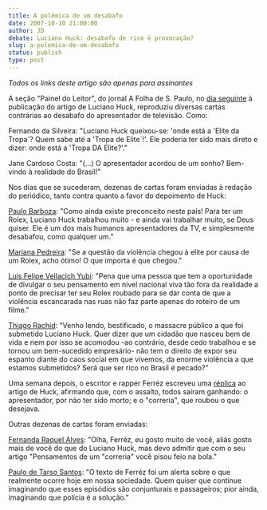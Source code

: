 ```yaml
---
title: A polêmica de um desabafo
date: 2007-10-10 21:00:00
author: JD
debate: Luciano Huck: desabafo de rico é provocação?
slug: a-polemica-de-um-desabafo
status: publish 
type: post
---
```


*Todos os links deste artigo são apenas para assinantes*  
  
A seção "Painel do Leitor", do jornal A Folha de S. Paulo, no [dia seguinte](http://www1.folha.uol.com.br/fsp/opiniao/fz0210200710.htm) à publicação do artigo de Luciano Huck, reproduziu diversas cartas contrárias ao desabafo do apresentador de televisão. Como:  
  
Fernando da Silveira: "Luciano Huck queixou-se: 'onde está a 'Elite da Tropa´? Quem sabe até a 'Tropa de Elite´!'. Ele poderia ter sido mais direto e dizer: onde está a 'Tropa DA Elite?'."  
  
Jane Cardoso Costa: "(...) O apresentador acordou de um sonho? Bem-vindo à realidade do Brasil!"  
  
Nos dias que se sucederam, dezenas de cartas foram enviadas à redação do periódico, tanto contra quanto a favor do depoimento de Huck:  
  
[Paulo Barboza](http://www1.folha.uol.com.br/fsp/opiniao/fz0410200710.htm): "Como ainda existe preconceito neste país! Para ter um Rolex, Luciano Huck trabalhou muito - e ainda vai trabalhar muito, se Deus quiser. Ele é um dos mais humanos apresentadores da TV, e simplesmente desabafou, como qualquer um."  
  
[Mariana Pedreira](http://www1.folha.uol.com.br/fsp/opiniao/fz0510200710.htm): "Se a questão da violência chegou à elite por causa de um Rolex, acho ótimo! O que importa é que chegou."  
  
[Luis Felipe Vellacich Yubi](http://www1.folha.uol.com.br/fsp/opiniao/fz0510200710.htm): "Pena que uma pessoa que tem a oportunidade de divulgar o seu pensamento em nível nacional viva tão fora da realidade a ponto de precisar ter seu Rolex roubado para se dar conta de que a violência escancarada nas ruas não faz parte apenas do roteiro de um filme."  
  
[Thiago Rachid](http://www1.folha.uol.com.br/fsp/opiniao/fz0810200710.htm): "Venho lendo, bestificado, o massacre público a que foi submetido Luciano Huck. Quer dizer que um cidadão que nasceu bem de vida e nem por isso se acomodou -ao contrário, desde cedo trabalhou e se tornou um bem-sucedido empresário- não tem o direito de expor seu espanto diante do caos social em que vivemos, da enorme violência a que estamos submetidos? Será que ser rico no Brasil é pecado?"  
  
Uma semana depois, o escritor e rapper Ferréz escreveu uma [réplica](http://www1.folha.uol.com.br/fsp/opiniao/fz0810200708.htm) ao artigo de Huck, afirmando que, com o assalto, todos saíram ganhando: o apresentador, por não ter sido morto; e o "correria", que roubou o que desejava.  
  
Outras dezenas de cartas foram enviadas:  
  
[Fernanda Raquel Alves](http://www1.folha.uol.com.br/fsp/opiniao/fz0910200710.htm): "Olha, Ferréz, eu gosto muito de você, aliás gosto mais de você do que do Luciano Huck, mas devo admitir que com o seu artigo "Pensamentos de um "correria" você pisou feio na bola."  
  
[Paulo de Tarso Santos](http://www1.folha.uol.com.br/fsp/opiniao/fz1110200710.htm): "O texto de Ferréz foi um alerta sobre o que realmente ocorre hoje em nossa sociedade. Quem quiser que continue imaginando que esses episódios são conjunturais e passageiros; pior ainda, imaginando que polícia é a solução."


